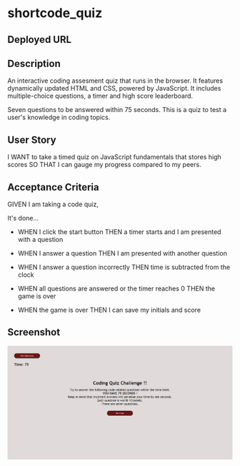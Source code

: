 # shortcode_quiz

## Deployed URL

## Description
An interactive coding assesment quiz that runs in the browser. 
It features dynamically updated HTML and CSS, powered by JavaScript. 
It includes multiple-choice questions, a timer and high score leaderboard.

Seven questions to be answered within 75 seconds. This is a quiz to test a user's knowledge in coding topics. 


## User Story
I WANT to take a timed quiz on JavaScript fundamentals that stores high scores
SO THAT I can gauge my progress compared to my peers.

## Acceptance Criteria
GIVEN I am taking a code quiz,

It's done...

- WHEN I click the start button THEN a timer starts and I am presented with a question

- WHEN I answer a question THEN I am presented with another question

- WHEN I answer a question incorrectly THEN time is subtracted from the clock

- WHEN all questions are answered or the timer reaches 0 THEN the game is over

- WHEN the game is over THEN I can save my initials and score

## Screenshot
![Alt text](https://github.com/gabetuason/short_code_quiz/blob/main/screenshotquiz.PNG)

